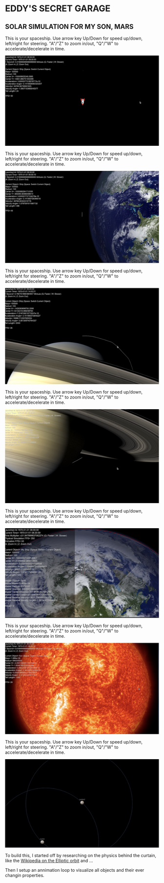 # EDDY'S SECRET GARAGE

## SOLAR SIMULATION FOR MY SON, MARS

This is your spaceship. Use arrow key Up/Down for speed up/down, left/right for steering. "A"/"Z" to zoom in/out, "Q"/"W" to accelerate/decelerate in time. 

![img](img/solar/1.png)

This is your spaceship. Use arrow key Up/Down for speed up/down, left/right for steering. "A"/"Z" to zoom in/out, "Q"/"W" to accelerate/decelerate in time. 

![img](img/solar/2.png)

This is your spaceship. Use arrow key Up/Down for speed up/down, left/right for steering. "A"/"Z" to zoom in/out, "Q"/"W" to accelerate/decelerate in time. 

![img](img/solar/3.png)

This is your spaceship. Use arrow key Up/Down for speed up/down, left/right for steering. "A"/"Z" to zoom in/out, "Q"/"W" to accelerate/decelerate in time. 

![img](img/solar/4.png)

This is your spaceship. Use arrow key Up/Down for speed up/down, left/right for steering. "A"/"Z" to zoom in/out, "Q"/"W" to accelerate/decelerate in time. 

![img](img/solar/5.png)

This is your spaceship. Use arrow key Up/Down for speed up/down, left/right for steering. "A"/"Z" to zoom in/out, "Q"/"W" to accelerate/decelerate in time. 

![img](img/solar/6.png)

This is your spaceship. Use arrow key Up/Down for speed up/down, left/right for steering. "A"/"Z" to zoom in/out, "Q"/"W" to accelerate/decelerate in time. 

![img](img/solar/7.png)

To build this, I started off by researching on the physics behind the curtain, like the [Wikipedia on the Elliptic orbit](https://en.wikipedia.org/wiki/Elliptic_orbit) and ...

Then I setup an annimation loop to visualize all objects and their ever changin properties.

